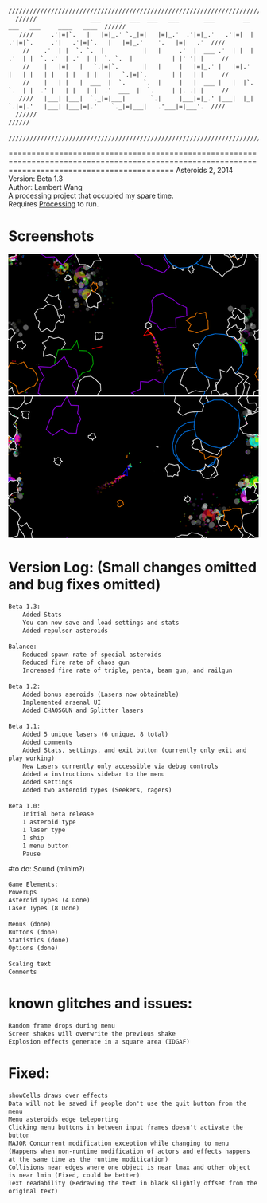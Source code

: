 

     //////////////////////////////////////////////////////////////////////////////////////////////////////////////////////////////////////
      //////               ___   ___  ___  ___   ___       ___        __                                 ___   ___     ____   ____  //////
       ////     .'|=|`.   |   |=|_.' `._|=|   |=|_.'  .'|=|_.'   .'|=|  |   .'|=|`.     .'|   .'|=|`.   |   |=|_.'    '.   |=|   .'  ////
        //    .'  | |  `. `.  |           |   |     .'  |  ___ .'  | |  | .'  | |  `. .'  | .'  | |  `. `.  |           | |' '| |     //
        //    |   |=|   |   `.|=|`.       |   |     |   |=|_.' |   |=|.'  |   | |   | |   | |   | |   |   `.|=|`.       | |   | |     //
        //    |   | |   |  ___  |  `.     `.  |     |   |  ___ |   |  |`. `.  | |  .' |   | |   | |  .'  ___  |  `.     | |. .| |     //
       ////   |___| |___|  `._|=|___|       `.|     |___|=|_.' |___|  |_|   `.|=|.'   |___| |___|=|.'    `._|=|___|   .'___|=|___'.  ////
      //////                                                                                                                        //////
     //////////////////////////////////////////////////////////////////////////////////////////////////////////////////////////////////////


================================================================================================================================================
Asteroids 2, 2014  
Version: Beta 1.3  
Author: Lambert Wang  
A processing project that occupied my spare time.   
Requires [Processing](https://processing.org/) to run.

# Screenshots
![](screenshots/screenshot-10112014-12833.png)
![](screenshots/screenshot-10112014-12830.png)

# Version Log: (Small changes omitted and bug fixes omitted)
	Beta 1.3:
		Added Stats
		You can now save and load settings and stats
		Added repulsor asteroids
 
	Balance:
		Reduced spawn rate of special asteroids
		Reduced fire rate of chaos gun
		Increased fire rate of triple, penta, beam gun, and railgun
 
	Beta 1.2:
		Added bonus aseroids (Lasers now obtainable)
		Implemented arsenal UI
		Added CHAOSGUN and Splitter lasers
 
	Beta 1.1:
		Added 5 unique lasers (6 unique, 8 total)
		Added comments
		Added Stats, settings, and exit button (currently only exit and play working)
		New Lasers currently only accessible via debug controls
		Added a instructions sidebar to the menu
		Added settings
		Added two asteroid types (Seekers, ragers)
 
	Beta 1.0:
		Initial beta release
		1 asteroid type
		1 laser type
		1 ship
		1 menu button
		Pause


#to do: 
	Sound (minim?)
 
	Game Elements:
	Powerups
	Asteroid Types (4 Done)
	Laser Types (8 Done)
 
	Menus (done)
	Buttons (done)
	Statistics (done)
	Options (done)
 
	Scaling text
	Comments

# known glitches and issues:
	Random frame drops during menu
	Screen shakes will overwrite the previous shake
	Explosion effects generate in a square area (IDGAF)
 
# Fixed:
	showCells draws over effects
	Data will not be saved if people don't use the quit button from the menu
	Menu asteroids edge teleporting
	Clicking menu buttons in between input frames doesn't activate the button
	MAJOR Concurrent modification exception while changing to menu (Happens when non-runtime modification of actors and effects happens at the same time as the runtime moditication)
	Collisions near edges where one object is near lmax and other object is near lmin (Fixed, could be better)
	Text readability (Redrawing the text in black slightly offset from the original text)

 
